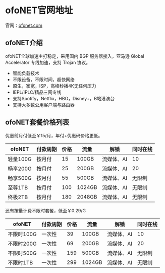 # ofoNET官网地址

官网：[ofonet.com](https://iry.ofoss.com/#/register?code=fWPCFrCP)

## ofoNET介绍

ofoNET全球加速主打稳定，采用国内 BGP 服务器接入，亚马逊 Global Accelerator 专线加速，支持 Trojan 协议。

* 智能负载技术
* 不限设备，不限时间，超快网络
* 原生，家宽，ISP，高峰秒播4K无任何压力
* IEPL/IPLC/精品三网专线
* 支持Spotify，Netflix，HBO，Disney+，B站港澳台
* 支持大多数公用客户端与路由器

## ofoNET套餐价格列表

优惠前月付低至￥15/月，年付+优惠码价格更低。

<table>
    <thead>
        <tr>
            <th>ofoNET</th>
            <th>付款周期</th>
            <th>价格</th>
            <th>流量</th>
            <th>解锁</th>
            <th>同时在线</th>
        </tr>
    </thead>
    <tbody>
        <tr>
            <td>轻量100G</td>
            <td>按月付</td>
            <td>15</td>
            <td>100GB</td>
            <td>流媒体、AI</td>
            <td>10</td>
        </tr>
        <tr>
            <td>畅享200G</td>
            <td>按月付</td>
            <td>25</td>
            <td>200GB</td>
            <td>流媒体、AI</td>
            <td>20</td>
        </tr>
        <tr>
            <td>畅享500G</td>
            <td>按月付</td>
            <td>55</td>
            <td>500GB</td>
            <td>流媒体、AI</td>
            <td>无限制</td>
        </tr>
        <tr>
            <td>至尊1TB</td>
            <td>按月付</td>
            <td>100</td>
            <td>1024GB</td>
            <td>流媒体、AI</td>
            <td>无限制</td>
        </tr>
        <tr>
            <td>终极2TB</td>
            <td>按月付</td>
            <td>180</td>
            <td>2048GB</td>
            <td>流媒体、AI</td>
            <td>无限制</td>
        </tr>
    </tbody>
</table>

还有按量计费不限时套餐，低至￥0.29/G

<table>
    <thead>
        <tr>
            <th>ofoNET</th>
            <th>付款周期</th>
            <th>价格</th>
            <th>流量</th>
            <th>解锁</th>
            <th>同时在线</th>
        </tr>
    </thead>
    <tbody>
        <tr>
            <td>不限时100G</td>
            <td>一次性</td>
            <td>39</td>
            <td>100GB</td>
            <td>流媒体、AI</td>
            <td>10</td>
        </tr>
        <tr>
            <td>不限时200G</td>
            <td>一次性</td>
            <td>69</td>
            <td>200GB</td>
            <td>流媒体、AI</td>
            <td>20</td>
        </tr>
        <tr>
            <td>不限时500G</td>
            <td>一次性</td>
            <td>159</td>
            <td>500GB</td>
            <td>流媒体、AI</td>
            <td>无限制</td>
        </tr>
        <tr>
            <td>不限时1TB</td>
            <td>一次性</td>
            <td>299</td>
            <td>1024GB</td>
            <td>流媒体、AI</td>
            <td>无限制</td>
        </tr>
    </tbody>
</table>
